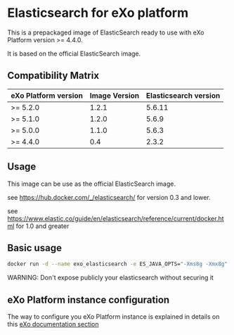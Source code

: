 # Elasticsearch for eXo platform

This is a prepackaged image of ElasticSearch ready to use with eXo Platform version >= 4.4.0.

It is based on the official ElasticSearch image.

## Compatibility Matrix

| eXo Platform version | Image Version | Elasticsearch version |
| -------------------- | ------------- | --------------------- |
| >= 5.2.0             | 1.2.1         | 5.6.11                |
| >= 5.1.0             | 1.2.0         | 5.6.9                 |
| >= 5.0.0             | 1.1.0         | 5.6.3                 |
| >= 4.4.0             | 0.4           | 2.3.2                 |

## Usage

This image can be use as the official ElasticSearch image.

see https://hub.docker.com/_/elasticsearch/ for version 0.3 and lower.

see https://www.elastic.co/guide/en/elasticsearch/reference/current/docker.html for 1.0 and greater

## Basic usage

```bash
docker run -d --name exo_elasticsearch -e ES_JAVA_OPTS="-Xms8g -Xmx8g" -v <my data path>:/usr/share/elasticsearch/data -p 9200:9200 exoplatform/elasticsearch
```

WARNING: Don't expose publicly your elasticsearch without securing it

## eXo Platform instance configuration

The way to configure you eXo Platform instance is explained in details on this [eXo documentation section](https://www.exoplatform.com/docs/public/topic/PLF44/PLFAdminGuide.Configuration.ElasticSearch.html)
